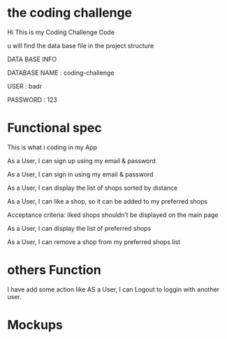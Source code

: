 # the coding challenge

Hi This is my Coding Challenge Code 

u will find the data base file in the project structure 

DATA BASE INFO

DATABASE NAME : coding-challenge

USER : badr

PASSWORD : 123

# Functional spec

This is what i coding in my App

As a User, I can sign up using my email & password

As a User, I can sign in using my email & password

As a User, I can display the list of shops sorted by distance

As a User, I can like a shop, so it can be added to my preferred shops

Acceptance criteria: liked shops shouldn’t be displayed on the main page

As a User, I can display the list of preferred shops

As a User, I can remove a shop from my preferred shops list

# others Function

I have add some action like
AS a User, I can Logout to loggin with another user.

# Mockups
